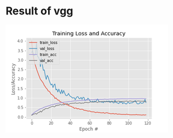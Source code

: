 # Result of vgg

![image](https://github.com/ahchin1996/Deep_Learning_Project/blob/33410f4f3a1ca60b8227864032b53e8ceabff3c3/CNN_image/vgg_new3.png)
